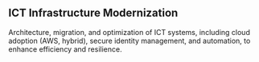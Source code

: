 ## ICT Infrastructure Modernization 

Architecture, migration, and optimization of ICT systems, including cloud adoption (AWS, hybrid), secure identity management, and automation, to enhance efficiency and resilience.
